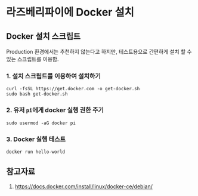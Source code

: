 # 라즈베리파이에 Docker 설치

## Docker 설치 스크립트

Production 환경에서는 추천하지 않는다고 하지만, 테스트용으로 간편하게 설치 할 수 있는 스크립트를 이용함.

### 1. 설치 스크립트를 이용하여 설치하기

~~~ shell
curl -fsSL https://get.docker.com -o get-docker.sh
sudo bash get-docker.sh
~~~

### 2. 유저 `pi`에게 docker 실행 권한 주기

~~~ shell
sudo usermod -aG docker pi
~~~

### 3. Docker 실행 테스트

~~~ shell
docker run hello-world
~~~

## 참고자료

1. <https://docs.docker.com/install/linux/docker-ce/debian/>
